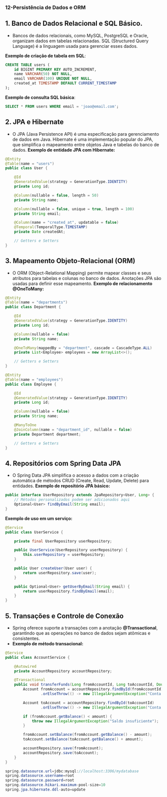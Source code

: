 ### 12-Persistência de Dados e ORM

## 1. Banco de Dados Relacional e SQL Básico.

- Bancos de dados relacionais, como MySQL, PostgreSQL e Oracle, organizam dados em tabelas relacionadas. SQL (Structured Query Language) é a linguagem usada para gerenciar esses dados.

**Exemplo de criação de tabela em SQL**:

```sql
CREATE TABLE users (
    id BIGINT PRIMARY KEY AUTO_INCREMENT,
    name VARCHAR(50) NOT NULL,
    email VARCHAR(100) UNIQUE NOT NULL,
    created_at TIMESTAMP DEFAULT CURRENT_TIMESTAMP
);
```

**Exemplo de consulta SQL básica**:

```sql
SELECT * FROM users WHERE email = 'joao@email.com';
```

## 2. JPA e Hibernate

- O JPA (Java Persistence API) é uma especificação para gerenciamento de dados em Java. Hibernate é uma implementação popular do JPA, que simplifica o mapeamento entre objetos Java e tabelas do banco de dados.
**Exemplo de entidade JPA com Hibernate:**

```java
@Entity
@Table(name = "users")
public class User {

    @Id
    @GeneratedValue(strategy = GenerationType.IDENTITY)
    private Long id;

    @Column(nullable = false, length = 50)
    private String name;

    @Column(nullable = false, unique = true, length = 100)
    private String email;

    @Column(name = "created_at", updatable = false)
    @Temporal(TemporalType.TIMESTAMP)
    private Date createdAt;

    // Getters e Setters
}
```

## 3. Mapeamento Objeto-Relacional (ORM)

- O ORM (Object-Relational Mapping) permite mapear classes e seus atributos para tabelas e colunas no banco de dados. Anotações JPA são usadas para definir esse mapeamento.
**Exemplo de relacionamento @OneToMany:**

```java
@Entity
@Table(name = "departments")
public class Department {

    @Id
    @GeneratedValue(strategy = GenerationType.IDENTITY)
    private Long id;

    @Column(nullable = false)
    private String name;

    @OneToMany(mappedBy = "department", cascade = CascadeType.ALL)
    private List<Employee> employees = new ArrayList<>();

    // Getters e Setters
}

@Entity
@Table(name = "employees")
public class Employee {

    @Id
    @GeneratedValue(strategy = GenerationType.IDENTITY)
    private Long id;

    @Column(nullable = false)
    private String name;

    @ManyToOne
    @JoinColumn(name = "department_id", nullable = false)
    private Department department;

    // Getters e Setters
}
```

## 4. Repositórios com Spring Data JPA

- O Spring Data JPA simplifica o acesso a dados com a criação automática de métodos CRUD (Create, Read, Update, Delete) para entidades.
**Exemplo de repositório JPA básico:**

```java
public interface UserRepository extends JpaRepository<User, Long> {
    // Métodos personalizados podem ser adicionados aqui
    Optional<User> findByEmail(String email);
}
```

**Exemplo de uso em um serviço:**

```java
@Service
public class UserService {

    private final UserRepository userRepository;

    public UserService(UserRepository userRepository) {
        this.userRepository = userRepository;
    }

    public User createUser(User user) {
        return userRepository.save(user);
    }

    public Optional<User> getUserByEmail(String email) {
        return userRepository.findByEmail(email);
    }
}
```

## 5. Transações e Controle de Conexão

- Spring oferece suporte a transações com a anotação **@Transactional**, garantindo que as operações no banco de dados sejam atômicas e consistentes.
- **Exemplo de método transacional:**

```java
@Service
public class AccountService {

    @Autowired
    private AccountRepository accountRepository;

    @Transactional
    public void transferFunds(Long fromAccountId, Long toAccountId, Double amount) {
        Account fromAccount = accountRepository.findById(fromAccountId)
                .orElseThrow(() -> new IllegalArgumentException("Conta origem não encontrada"));

        Account toAccount = accountRepository.findById(toAccountId)
                .orElseThrow(() -> new IllegalArgumentException("Conta destino não encontrada"));

        if (fromAccount.getBalance() < amount) {
            throw new IllegalArgumentException("Saldo insuficiente");
        }

        fromAccount.setBalance(fromAccount.getBalance() - amount);
        toAccount.setBalance(toAccount.getBalance() + amount);

        accountRepository.save(fromAccount);
        accountRepository.save(toAccount);
    }
}
```

```java
spring.datasource.url=jdbc:mysql://localhost:3306/mydatabase
spring.datasource.username=root
spring.datasource.password=root
spring.datasource.hikari.maximum-pool-size=10
spring.jpa.hibernate.ddl-auto=update
```